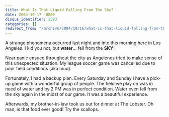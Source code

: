 ```yaml
---
title: What Is That Liquid Falling From The Sky?
date: 2004-10-17 -0800
disqus_identifier: 1383
categories: []
redirect_from: "/archive/2004/10/16/what-is-that-liquid-falling-from-the-sky.aspx/"
---
```


A strange phenomena occurred last night and into this morning here in
Los Angeles. I kid you not, but **water**... fell from the **SKY**!

Near panic ensued throughout the city as Angelenos tried to make sense
of this unexpected situation. My league soccer game was cancelled due to
poor field conditions (aka mud).

Fortunately, I had a backup plan. Every Saturday and Sunday I have a
pick-up game with a wonderful group of people. The field we play on was
in need of water and by 2 PM was in perfect condition. Water even fell
from the sky again in the midst of our game. It was a beautiful
experience.

Afterwards, my brother-in-law took us out for dinner at The Lobster. Oh
man, is that food ever good! Try the scallops.

